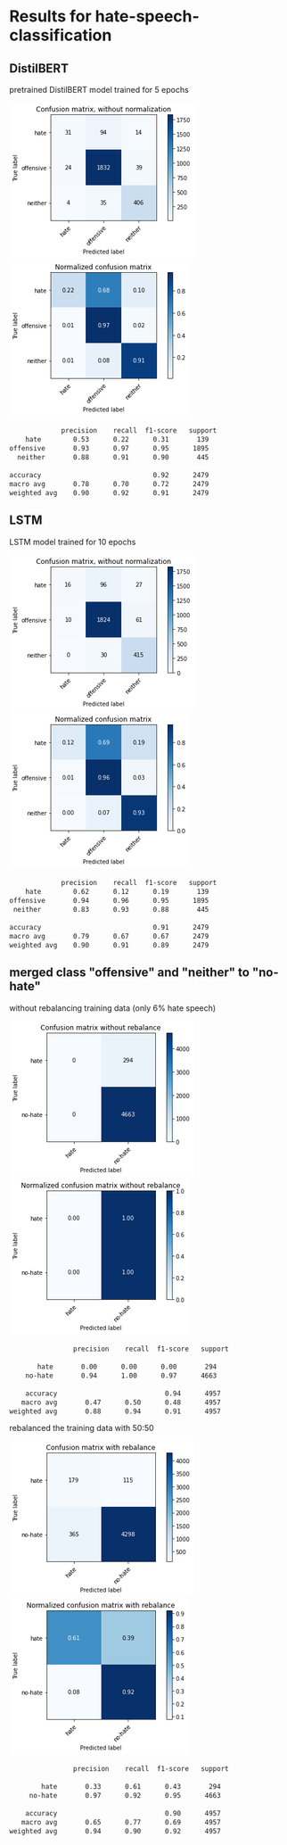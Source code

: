 # Results for hate-speech-classification

## DistilBERT
pretrained DistilBERT model trained for 5 epochs

![Confusion matrix_bert](images/3class/distilbert.png)
![Confusion matrix_bert2](images/3class/distilbert_norm.png)
    
                 precision    recall  f1-score   support
        hate        0.53      0.22      0.31       139	
    offensive       0.93      0.97      0.95      1895
      neither       0.88      0.91      0.90       445

    accuracy                            0.92      2479	
    macro avg       0.78      0.70      0.72      2479
    weighted avg    0.90      0.92      0.91      2479

## LSTM
LSTM model trained for 10 epochs

![Confusion matrix_lstm](images/3class/lstm.png)
![Confusion matrix_lstm2](images/3class/lstm_norm.png)

                 precision    recall  f1-score   support
        hate        0.62      0.12      0.19       139
    offensive       0.94      0.96      0.95      1895
     neither        0.83      0.93      0.88       445

    accuracy                            0.91      2479
    macro avg       0.79      0.67      0.67      2479
    weighted avg    0.90      0.91      0.89      2479

## merged class "offensive" and "neither" to "no-hate"

without rebalancing training data (only 6% hate speech)

![Confusion matrix_2label](images/2class/nobalance_without_normalization.png)
![Confusion matrix_2label2](images/2class/nobalance_with_normalization.png)

                    precision    recall  f1-score   support

           hate       0.00      0.00      0.00       294
        no-hate       0.94      1.00      0.97      4663

        accuracy                           0.94      4957
       macro avg       0.47      0.50      0.48      4957
    weighted avg       0.88      0.94      0.91      4957
    
rebalanced the training data with 50:50

![Confusion matrix_2label](images/2class/rebalance_without_normalization.png)
![Confusion matrix_2label2](images/2class/rebalance_with_norm.png)

                    precision    recall  f1-score   support

            hate       0.33      0.61      0.43       294
         no-hate       0.97      0.92      0.95      4663

        accuracy                           0.90      4957
       macro avg       0.65      0.77      0.69      4957
    weighted avg       0.94      0.90      0.92      4957


